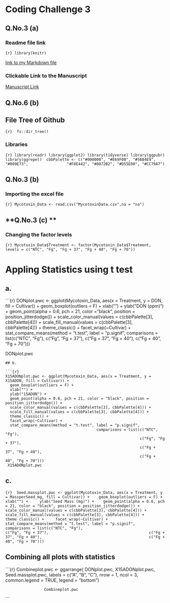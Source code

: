 # Coding Challenge 3

## **Q.No.3 (a)**

### Readme file link

`{r} library(knitr)`

[link to my Markdown file](CodingChallenge4/Coding-challenge.4.md)

### Clickable Link to the Manuscript

[Manuscript Link](https://doi.org/10.1094/PDIS-06-21-1253-RE)

## **Q.No.6 (b)**

## File Tree of Github

`{r}  fs::dir_tree()`

### Libraries

`{r} library(readr) library(ggplot2) library(tidyverse) library(ggpubr) library(ggrepel)  cbbPalette <- c("#000000", "#E69F00", "#56B4E9", "#009E73",                 "#F0E442", "#0072B2", "#D55E00", "#CC79A7")`

## **Q.No.3 (b)**

### Importing the excel file

`{r} Mycotoxin_Data <- read.csv("MycotoxinData.csv",na = "na")`

## **Q.No.3 (c) **

### Changing the factor levels

`{r} Mycotoxin_Data$Treatment <- factor(Mycotoxin_Data$Treatment, levels = c("NTC", "Fg", "Fg + 37", "Fg + 40", "Fg + 70"))`

# Appling Statistics using t test

## a.

\`\`\`{r} DONplot.pwc \<- ggplot(Mycotoxin_Data, aes(x = Treatment, y =
DON, fill = Cultivar)) + geom_boxplot(outliers = F) + xlab(““) +
ylab(”DON (ppm)“) + geom_point(alpha = 0.6, pch = 21, color =”black”,
position = position_jitterdodge()) + scale_color_manual(values =
c(cbbPalette\[3\], cbbPalette\[4\])) + scale_fill_manual(values =
c(cbbPalette\[3\], cbbPalette\[4\])) + theme_classic() +
facet_wrap(~Cultivar) + stat_compare_means(method = “t.test”, label =
“p.signif”, comparisons = list(c(“NTC”, “Fg”), c(“Fg”, “Fg + 37”),
c(“Fg + 37”, “Fg + 40”), c(“Fg + 40”, “Fg + 70”)))

DONplot.pwc


    ## b. 

    ```{r}
    X15ADONplot.pwc <- ggplot(Mycotoxin_Data, aes(x = Treatment, y = X15ADON, fill = Cultivar)) +
      geom_boxplot(outliers = F) + 
      xlab("") + 
      ylab("15ADON") + 
      geom_point(alpha = 0.6, pch = 21, color = "black", position = position_jitterdodge()) +
      scale_color_manual(values = c(cbbPalette[3], cbbPalette[4])) +
      scale_fill_manual(values = c(cbbPalette[3], cbbPalette[4])) +
      theme_classic() +
      facet_wrap(~Cultivar) +
      stat_compare_means(method = "t.test", label = "p.signif", 
                                            comparisons = list(c("NTC", "Fg"), 
                                                               c("Fg", "Fg + 37"), 
                                                               c("Fg + 37", "Fg + 40"), 
                                                               c("Fg + 40", "Fg + 70")))               
     X15ADONplot.pwc

## c.

`{r}  Seed.massplot.pwc <- ggplot(Mycotoxin_Data, aes(x = Treatment, y = MassperSeed_mg, fill = Cultivar)) +    geom_boxplot(outliers = F) +       xlab("") +     ylab("Seed Mass (mg)") +    geom_point(alpha = 0.6, pch = 21, color = "black", position = position_jitterdodge()) +   scale_color_manual(values = c(cbbPalette[3], cbbPalette[4])) +    scale_fill_manual(values = c(cbbPalette[3], cbbPalette[4])) +     theme_classic() +     facet_wrap(~Cultivar) +     stat_compare_means(method = "t.test", label = "p.signif",                              comparisons = list(c("NTC", "Fg"),                                          c("Fg", "Fg + 37"),                                            c("Fg + 37", "Fg + 40"),                                               c("Fg + 40", "Fg + 70")))`

## **Combining all plots with statistics**

\`\`\`{r} Combineplot.pwc \<- ggarrange( DONplot.pwc, X15ADONplot.pwc,
Seed.massplot.pwc, labels = c(“A”, “B”, “C”), nrow = 1, ncol = 3,
common.legend = TRUE, legend = “bottom”)

                     Combineplot.pwc

\`\`\`
